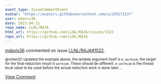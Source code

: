 ```yaml
---
event_type: IssueCommentEvent
avatar: "https://avatars.githubusercontent.com/u/25917313?"
user: mdavis36
date: 2023-08-21
repo_name: LLNL/RAJA
html_url: https://github.com/LLNL/RAJA/issues/1522
repo_url: https://github.com/LLNL/RAJA
---
```


<a href='https://github.com/mdavis36' target='_blank'>mdavis36</a> commented on issue <a href='https://github.com/LLNL/RAJA/issues/1522' target='_blank'>LLNL/RAJA#1522</a>.

<small>@rchen20 Updated the example above, the lambda argument itself is `m_worksum`, the target for the final reduction result is `worksum`. These should be different. `m_worksum` is the thread local value to be used before the actual reduction work is done later....</small>

<a href='https://github.com/LLNL/RAJA/issues/1522' target='_blank'>View Comment</a>